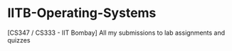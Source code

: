 # IITB-Operating-Systems
[CS347 / CS333 - IIT Bombay] All my submissions to lab assignments and quizzes
